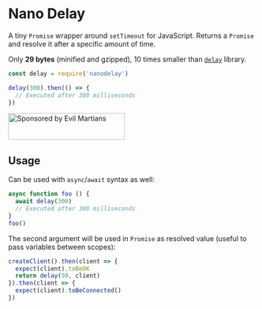 # Nano Delay

A tiny `Promise` wrapper around `setTimeout` for JavaScript.
Returns a `Promise` and resolve it after a specific amount of time.

Only **29 bytes** (minified and gzipped),
10 times smaller than [`delay`] library.

```js
const delay = require('nanodelay')

delay(300).then(() => {
  // Executed after 300 milliseconds
})
```

[`delay`]: https://www.npmjs.com/package/delay

<a href="https://evilmartians.com/?utm_source=nanodelay">
  <img src="https://evilmartians.com/badges/sponsored-by-evil-martians.svg"
       alt="Sponsored by Evil Martians" width="236" height="54">
</a>


## Usage

Can be used with `async`/`await` syntax as well:

```js
async function foo () {
  await delay(300)
  // Executed after 300 milliseconds
}
foo()
```

The second argument will be used in `Promise` as resolved value
(useful to pass variables between scopes):

```js
createClient().then(client => {
  expect(client).toBeOK
  return delay(50, client)
}).then(client => {
  expect(client).toBeConnected()
})
```
